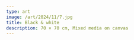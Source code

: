 ```yaml
---
type: art
image: /art/2024/11/7.jpg
title: Black & white
description: 70 × 70 cm, Mixed media on canvas
---
```

